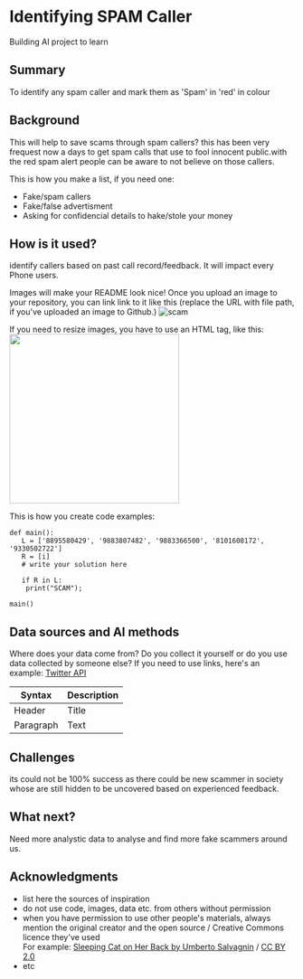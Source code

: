 # Identifying SPAM Caller
Building AI project to learn
## Summary

To identify any spam caller and mark them as 'Spam' in 'red' in colour


## Background

This will help to save scams through spam callers? this has been very frequest now a days to get spam calls that use to fool innocent public.with the red spam alert people can be aware to not believe on those callers.

This is how you make a list, if you need one:
* Fake/spam callers
* Fake/false advertisment
* Asking for confidencial details to hake/stole your money


## How is it used?

identify callers based on past call record/feedback. It will impact every Phone users.

Images will make your README look nice!
Once you upload an image to your repository, you can link link to it like this (replace the URL with file path, if you've uploaded an image to Github.)
![scam](https://github.com/learntofly913/my-first-project/commit/9c9a7ef906599a72009817f88c69ee12ea338c88#diff-ea3c7f657c244abc9ec88fd2a11d38f597500ddefe8a918fdf501d7260fc8df)

If you need to resize images, you have to use an HTML tag, like this:
<img src="https://github.com/learntofly913/my-first-project/commit/9c9a7ef906599a72009817f88c69ee12ea338c88#diff-ea3c7f657c244abc9ec88fd2a11d38f597500ddefe8a918fdf501d7260fc8df7" width="300">

This is how you create code examples:
```
def main():
   L = ['8895580429', '9883807482', '9883366500', '8101608172', '9330502722']
   R = [i]
   # write your solution here

   if R in L:
    print("SCAM");

main()
```


## Data sources and AI methods
Where does your data come from? Do you collect it yourself or do you use data collected by someone else?
If you need to use links, here's an example:
[Twitter API]([https://developer.twitter.com/en/docs](https://cyberdecode.in/list-of-fraud-scammers-mobile-numbers-in-india/))

| Syntax      | Description |
| ----------- | ----------- |
| Header      | Title       |
| Paragraph   | Text        |

## Challenges

its could not be 100% success as there could be new scammer in society whose are still hidden to be uncovered based on experienced feedback.

## What next?

Need more analystic data to analyse and find more fake scammers around us.


## Acknowledgments

* list here the sources of inspiration 
* do not use code, images, data etc. from others without permission
* when you have permission to use other people's materials, always mention the original creator and the open source / Creative Commons licence they've used
  <br>For example: [Sleeping Cat on Her Back by Umberto Salvagnin](https://commons.wikimedia.org/wiki/File:Sleeping_cat_on_her_back.jpg#filelinks) / [CC BY 2.0](https://creativecommons.org/licenses/by/2.0)
* etc
